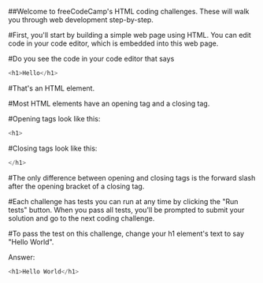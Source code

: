 ##Welcome to freeCodeCamp's HTML coding challenges. These will walk you through web development step-by-step.

#First, you'll start by building a simple web page using HTML. You can edit code in your code editor, which is embedded into this web page.

#Do you see the code in your code editor that says 

```javascript 
<h1>Hello</h1>
```

#That's an HTML element.

#Most HTML elements have an opening tag and a closing tag.

#Opening tags look like this:

```javascript
<h1>
```
#Closing tags look like this:

```javascript
</h1>
```

#The only difference between opening and closing tags is the forward slash after the opening bracket of a closing tag.

#Each challenge has tests you can run at any time by clicking the "Run tests" button. When you pass all tests, you'll be prompted to submit your solution and go to the next coding challenge.

#To pass the test on this challenge, change your h1 element's text to say "Hello World".

Answer:

```javascript
<h1>Hello World</h1>
```
